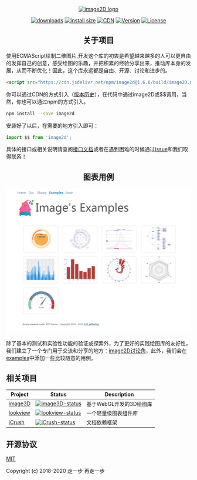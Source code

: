 <p align="center"><a href="https://yelloxing.github.io/image2D/index.html" target="_blank" rel="noopener noreferrer">
<img width="100" src="https://yelloxing.github.io/image2D/dist/image2D.png" alt="image2D logo"></a></p>

<p align="center">
  <a href="https://yelloxing.github.io/npm-downloads?interval=7&packages=image2d"><img src="https://img.shields.io/npm/dm/image2d.svg" alt="downloads"></a>
  <a href="https://packagephobia.now.sh/result?p=image2d"><img src="https://packagephobia.now.sh/badge?p=image2d" alt="install size"></a>
  <a href="https://www.jsdelivr.com/package/npm/image2d"><img src="https://data.jsdelivr.com/v1/package/npm/image2d/badge" alt="CDN"></a>
  <a href="https://www.npmjs.com/package/image2d"><img src="https://img.shields.io/npm/v/image2d.svg" alt="Version"></a>
  <a href="https://github.com/yelloxing/image2D/blob/master/LICENSE"><img src="https://img.shields.io/npm/l/image2d.svg" alt="License"></a>
</p>

<h2 align="center">关于项目</h2>

使用ECMAScript绘制二维图片,开发这个库的初衷是希望越来越多的人可以更自由的发挥自己的创意，感受绘图的乐趣，并把积累的经验分享出来，推动库本身的发展，从而不断优化！因此，这个库永远都是自由、开源、讨论和进步的。

```html
<script src="https://cdn.jsdelivr.net/npm/image2d@1.6.8/build/image2D.min.js"></script>
```

你可以通过CDN的方式引入（[版本历史](https://github.com/yelloxing/image2D/blob/master/CHANGELOG)），在代码中通过image2D或$$调用，当然，你也可以通过npm的方式引入。

```bash
npm install --save image2d
```

安装好了以后，在需要的地方引入即可：

```js
import $$ from 'image2d';
```

具体的接口或相关说明请查阅[接口文档](https://yelloxing.github.io/image2D/index.html)或者在遇到困难的时候通过[issue](https://github.com/yelloxing/image2D/issues)和我们取得联系！

<h2 align="center">图表用例</h2>

<p align="center"><a href="https://image2d.github.io/examples/index.html" target="_blank" rel="noopener noreferrer">
<img width="700" src="./docs/examples.jpg" alt="image2D example"></a></p>

除了基本的测试和实验性功能的验证或探索外，为了更好的实践绘图库的友好性，我们建立了一个专门用于交流和分享的地方：[image2D讨论角](https://github.com/image2D)，此外，我们会在[examples](https://github.com/image2D/examples)中添加一些比较随意的用例。

## 相关项目 

| Project | Status | Description |
|---------|--------|-------------|
| [image3D]          | [![image3D-status]][image3D-package] | 基于WebGL开发的3D绘图库 |
| [lookview]          | [![lookview-status]][lookview-package] | 一个轻量级图表组件库 |
| [iCrush]          | [![iCrush-status]][iCrush-package] | 文档依赖框架 |

[lookview]: https://github.com/yelloxing/lookview
[image3D]: https://github.com/yelloxing/image3D
[iCrush]: https://github.com/yelloxing/iCrush

[lookview-status]: https://img.shields.io/npm/v/lookview.svg
[image3D-status]: https://img.shields.io/npm/v/image3d.svg
[iCrush-status]: https://img.shields.io/npm/v/icrush.svg

[lookview-package]: https://npmjs.com/package/lookview
[image3D-package]: https://npmjs.com/package/image3d
[iCrush-package]: https://npmjs.com/package/icrush

## 开源协议

[MIT](https://github.com/yelloxing/image2D/blob/master/LICENSE)

Copyright (c) 2018-2020 走一步 再走一步
